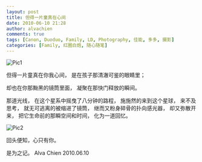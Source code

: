 ```yaml
---
layout: post
title: 但得一片童真在心间
date: 2010-06-10 21:28
author: alvachien
comments: true
tags: [Canon, Duoduo, Family, LD, Photography, 佳能, 多多, 摄影]
categories: [Family, 红圈白炮, 随心随笔]
---
```


![Pic1](http://farm2.static.flickr.com/1297/4682223087_bf88bc3f0f_b.jpg)

但得一片童真在你我心间，
是在孩子那清澈可鉴的眼睛里；

却也在你那黝黑的镜筒里面，
凝聚在那快门释放的瞬间。

那道光线，
在这个星系中摇曳了八分钟的路程，
施施然的来到这个星球，
来不及思考，
就无可逃离的被缩进了镜筒，
继而又粉身碎骨的扑向感光器，
却又弥散开来，
把它生命前的那瞬空间和时间，
化为一道回忆。


![Pic2](http://farm5.static.flickr.com/4070/4682853574_4c053051b7_b.jpg)


回头便知，心只有你。


是为之记。
Alva Chien
2010.06.10
